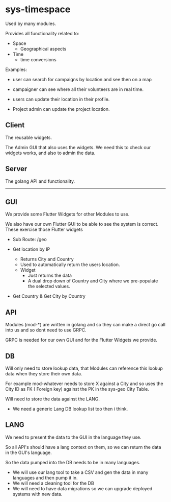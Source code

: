 # sys-timespace

Used by many modules.

Provides all functionality related to:
- Space
	- Geographical aspects
- Time
	- time conversions

Examples:

- user can search for campaigns by  location and see then on a map

- campaigner can see where all their volunteers are in real time.

- users can update their location in their profile.

- Project admin can update the project location.

## Client

The reusable widgets.

The Admin GUI that also uses the widgets. We need this to check our widgets works, and also to admin the data.

## Server

The golang API and functionality.

---

## GUI

We provide some Flutter Widgets for other Modules to use.

We also have our own Flutter GUI to be able to see the system is correct. These exercise those Flutter widgets

- Sub Route: /geo

- Get location by IP
	- Returns City and Country
	- Used to automatically return the users location.
	- Widget
		- Just returns the data
		- A dual drop down of Country and City where we pre-populate the selected values.

- Get Country & Get City by Country



## API

Modules (mod-*) are written in golang and so they can make a direct go call into us and so dont need to use GRPC.

GRPC is needed for our own GUI and for the Flutter Widgets we provide.

## DB

Will only need to store lookup data, that Modules can reference this lookup data when they store their own data.

For example mod-whatever needs to store X against a City and so uses the City ID as FK ( Foreign key) against the PK in the sys-geo City Table.

Will need to store the data against the LANG.
- We need a generic Lang DB lookup list too then i think.


## LANG

We need to present the data to the GUI in the language they use.

So all API's should have a lang context on them, so we can return the data in the GUI's language.

So the data pumped into the DB needs to be in many languages.
- We will use our lang tool to take a CSV and gen the data in many languages and then pump it in.
- We will need a cleaning tool for the DB
- We will need to have data migrations so we can upgrade deployed systems with new data.

